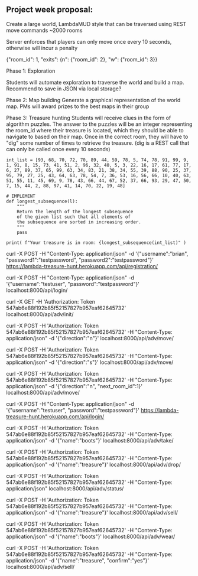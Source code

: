 ## Project week proposal:

Create a large world, LambdaMUD style that can be traversed using REST move commands
  ~2000 rooms

Server enforces that players can only move once every 10 seconds, otherwise will incur a penalty


{"room_id": 1, "exits": {n": {"room_id": 2}, "w": {"room_id": 3}}


Phase 1: Exploration

  Students will automate exploration to traverse the world and build a map. Recommend to save in JSON via local storage?

Phase 2: Map building
  Generate a graphical representation of the world map. PMs will award prizes to the best maps in their group

Phase 3: Treasure hunting
  Students will receive clues in the form of algorithm puzzles. The answer to the puzzles will be an integer representing the room_id where their treasure is located, which they should be able to navigate to based on their map. Once in the correct room, they will have to "dig" some number of times to retrieve the treasure. (dig is a REST call that can only be called once every 10 seconds)

```
int_list = [93, 68, 70, 72, 70, 89, 44, 59, 78, 5, 74, 78, 91, 99, 9, 1, 91, 8, 15, 73, 41, 51, 2, 96, 32, 40, 5, 3, 22, 16, 17, 61, 77, 17, 6, 27, 89, 37, 65, 99, 63, 34, 83, 21, 38, 34, 55, 39, 88, 90, 25, 37, 95, 79, 27, 25, 43, 64, 63, 78, 54, 7, 36, 53, 16, 56, 66, 10, 40, 63, 51, 55, 11, 45, 69, 9, 78, 43, 66, 44, 67, 52, 37, 66, 93, 29, 47, 50, 7, 15, 44, 2, 88, 97, 41, 14, 70, 22, 19, 48]

# IMPLEMENT
def longest_subsequence(l):
    """
    Return the length of the longest subsequence
    of the given list such that all elements of
    the subsequence are sorted in increasing order.
    """
    pass

print( f"Your treasure is in room: {longest_subsequence(int_list)" )
```

curl -X POST -H "Content-Type: application/json" -d '{"username":"brian", "password1":"testpassword", "password2":"testpassword"}' https://lambda-treasure-hunt.herokuapp.com/api/registration/


curl -X POST -H "Content-Type: application/json" -d '{"username":"testuser", "password":"testpassword"}' localhost:8000/api/login/

curl -X GET -H 'Authorization: Token 547ab6e88f192b85f52157827b957eaf62645732' localhost:8000/api/adv/init/


curl -X POST -H 'Authorization: Token 547ab6e88f192b85f52157827b957eaf62645732' -H "Content-Type: application/json" -d '{"direction":"n"}' localhost:8000/api/adv/move/

curl -X POST -H 'Authorization: Token 547ab6e88f192b85f52157827b957eaf62645732' -H "Content-Type: application/json" -d '{"direction":"s"}' localhost:8000/api/adv/move/

curl -X POST -H 'Authorization: Token 547ab6e88f192b85f52157827b957eaf62645732' -H "Content-Type: application/json" -d '{"direction":"n", "next_room_id":1}' localhost:8000/api/adv/move/



curl -X POST -H "Content-Type: application/json" -d '{"username":"testuser", "password":"testpassword"}' https://lambda-treasure-hunt.herokuapp.com/api/login/

curl -X POST -H 'Authorization: Token 547ab6e88f192b85f52157827b957eaf62645732' -H "Content-Type: application/json" -d '{"name":"boots"}' localhost:8000/api/adv/take/

curl -X POST -H 'Authorization: Token 547ab6e88f192b85f52157827b957eaf62645732' -H "Content-Type: application/json" -d '{"name":"treasure"}' localhost:8000/api/adv/drop/

curl -X POST -H 'Authorization: Token 547ab6e88f192b85f52157827b957eaf62645732' -H "Content-Type: application/json" localhost:8000/api/adv/status/

curl -X POST -H 'Authorization: Token 547ab6e88f192b85f52157827b957eaf62645732' -H "Content-Type: application/json" -d '{"name":"treasure"}' localhost:8000/api/adv/sell/

curl -X POST -H 'Authorization: Token 547ab6e88f192b85f52157827b957eaf62645732' -H "Content-Type: application/json" -d '{"name":"boots"}' localhost:8000/api/adv/wear/


curl -X POST -H 'Authorization: Token 547ab6e88f192b85f52157827b957eaf62645732' -H "Content-Type: application/json" -d '{"name":"treasure", "confirm":"yes"}' localhost:8000/api/adv/sell/
